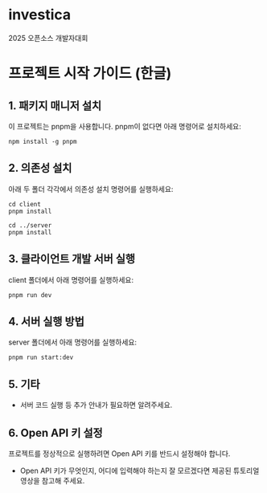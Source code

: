 # investica
2025 오픈소스 개발자대회

# 프로젝트 시작 가이드 (한글)

## 1. 패키지 매니저 설치
이 프로젝트는 pnpm을 사용합니다. pnpm이 없다면 아래 명령어로 설치하세요:

```
npm install -g pnpm
```

## 2. 의존성 설치
아래 두 폴더 각각에서 의존성 설치 명령어를 실행하세요:

```
cd client
pnpm install

cd ../server
pnpm install
```

## 3. 클라이언트 개발 서버 실행
client 폴더에서 아래 명령어를 실행하세요:

```
pnpm run dev
```

## 4. 서버 실행 방법
server 폴더에서 아래 명령어를 실행하세요:

```
pnpm run start:dev
```

## 5. 기타
- 서버 코드 실행 등 추가 안내가 필요하면 알려주세요.

## 6. Open API 키 설정
프로젝트를 정상적으로 실행하려면 Open API 키를 반드시 설정해야 합니다.

- Open API 키가 무엇인지, 어디에 입력해야 하는지 잘 모르겠다면 제공된 튜토리얼 영상을 참고해 주세요.

